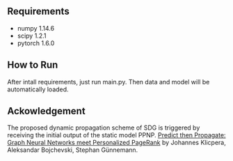 ## Requirements
- numpy 1.14.6
- scipy 1.2.1
- pytorch 1.6.0

## How to Run
After intall requirements, just run main.py. Then data and model will be automatically loaded.

## Ackowledgement
The proposed dynamic propagation scheme of SDG is triggered by receiving the initial output of the static model PPNP. [Predict then Propagate: Graph Neural Networks meet Personalized PageRank](https://github.com/klicperajo/ppnp) by Johannes Klicpera, Aleksandar Bojchevski, Stephan Günnemann.
